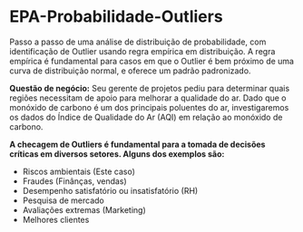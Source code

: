 # EPA-Probabilidade-Outliers

Passo a passo de uma análise de distribuição de probabilidade, com identificação de Outlier usando regra empírica em distribuição. A regra empírica é fundamental para casos em que o Outlier é bem próximo de uma curva de distribuição normal, e oferece um padrão padronizado.

**Questão de negócio:** Seu gerente de projetos pediu para determinar quais regiões necessitam de apoio para melhorar a qualidade do ar. Dado que o monóxido de carbono é um dos principais poluentes do ar, investigaremos os dados do Índice de Qualidade do Ar (AQI) em relação ao monóxido de carbono.

**A checagem de Outliers é fundamental para a tomada de decisões críticas em diversos setores. Alguns dos exemplos são:**

* Riscos ambientais (Este caso)
* Fraudes (Finânças, vendas)
* Desempenho satisfatório ou insatisfatório (RH)
* Pesquisa de mercado
* Avaliações extremas (Marketing)
* Melhores clientes
